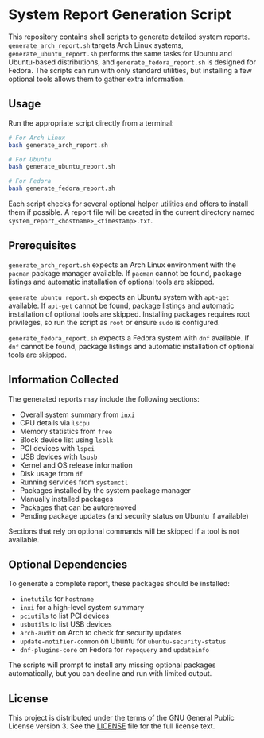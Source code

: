 # System Report Generation Script

This repository contains shell scripts to generate detailed system reports.
`generate_arch_report.sh` targets Arch Linux systems,
`generate_ubuntu_report.sh` performs the same tasks for Ubuntu and
Ubuntu-based distributions, and `generate_fedora_report.sh` is designed for
Fedora. The scripts can run with only standard utilities,
but installing a few optional tools allows them to gather extra information.

## Usage

Run the appropriate script directly from a terminal:

```bash
# For Arch Linux
bash generate_arch_report.sh

# For Ubuntu
bash generate_ubuntu_report.sh

# For Fedora
bash generate_fedora_report.sh
```

Each script checks for several optional helper utilities and offers to install
them if possible. A report file will be created in the current directory named
`system_report_<hostname>_<timestamp>.txt`.

## Prerequisites

`generate_arch_report.sh` expects an Arch Linux environment with the `pacman`
package manager available. If `pacman` cannot be found, package listings and
automatic installation of optional tools are skipped.

`generate_ubuntu_report.sh` expects an Ubuntu system with `apt-get` available.
If `apt-get` cannot be found, package listings and automatic installation of
optional tools are skipped. Installing packages requires root privileges, so
run the script as `root` or ensure `sudo` is configured.

`generate_fedora_report.sh` expects a Fedora system with `dnf` available. If
`dnf` cannot be found, package listings and automatic installation of optional
tools are skipped.

## Information Collected

The generated reports may include the following sections:

- Overall system summary from `inxi`
- CPU details via `lscpu`
- Memory statistics from `free`
- Block device list using `lsblk`
- PCI devices with `lspci`
- USB devices with `lsusb`
- Kernel and OS release information
- Disk usage from `df`
- Running services from `systemctl`
- Packages installed by the system package manager
- Manually installed packages
- Packages that can be autoremoved
- Pending package updates (and security status on Ubuntu if available)

Sections that rely on optional commands will be skipped if a tool is not
available.

## Optional Dependencies

To generate a complete report, these packages should be installed:

- `inetutils` for `hostname`
- `inxi` for a high-level system summary
- `pciutils` to list PCI devices
- `usbutils` to list USB devices
- `arch-audit` on Arch to check for security updates
- `update-notifier-common` on Ubuntu for `ubuntu-security-status`
- `dnf-plugins-core` on Fedora for `repoquery` and `updateinfo`

The scripts will prompt to install any missing optional packages automatically,
but you can decline and run with limited output.

## License

This project is distributed under the terms of the GNU General Public License
version 3. See the [LICENSE](LICENSE) file for the full license text.
